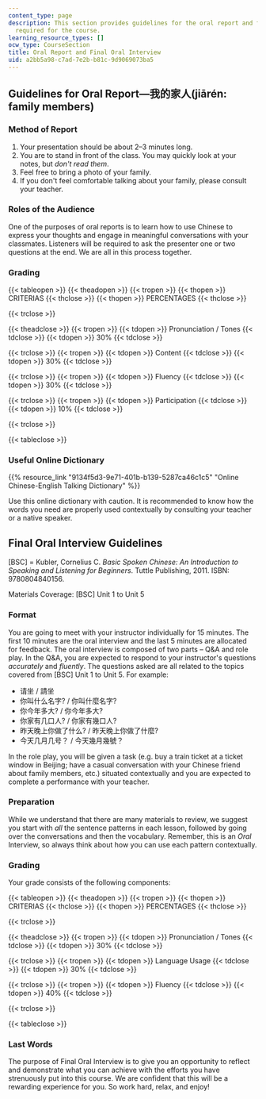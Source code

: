 ```yaml
---
content_type: page
description: This section provides guidelines for the oral report and final oral interview
  required for the course.
learning_resource_types: []
ocw_type: CourseSection
title: Oral Report and Final Oral Interview
uid: a2bb5a98-c7ad-7e2b-b81c-9d9069073ba5
---
```


Guidelines for Oral Report—我的家人(jiārén: family members)
-------------------------------------------------------

### Method of Report

1.  Your presentation should be about 2–3 minutes long.
2.  You are to stand in front of the class. You may quickly look at your notes, but _don't read them_.
3.  Feel free to bring a photo of your family.
4.  If you don't feel comfortable talking about your family, please consult your teacher.

### Roles of the Audience

One of the purposes of oral reports is to learn how to use Chinese to express your thoughts and engage in meaningful conversations with your classmates. Listeners will be required to ask the presenter one or two questions at the end. We are all in this process together.

### Grading

{{< tableopen >}}
{{< theadopen >}}
{{< tropen >}}
{{< thopen >}}
CRITERIAS
{{< thclose >}}
{{< thopen >}}
PERCENTAGES
{{< thclose >}}

{{< trclose >}}

{{< theadclose >}}
{{< tropen >}}
{{< tdopen >}}
Pronunciation / Tones
{{< tdclose >}}
{{< tdopen >}}
30%
{{< tdclose >}}

{{< trclose >}}
{{< tropen >}}
{{< tdopen >}}
Content
{{< tdclose >}}
{{< tdopen >}}
30%
{{< tdclose >}}

{{< trclose >}}
{{< tropen >}}
{{< tdopen >}}
Fluency
{{< tdclose >}}
{{< tdopen >}}
30%
{{< tdclose >}}

{{< trclose >}}
{{< tropen >}}
{{< tdopen >}}
Participation
{{< tdclose >}}
{{< tdopen >}}
10%
{{< tdclose >}}

{{< trclose >}}

{{< tableclose >}}

### Useful Online Dictionary

{{% resource_link "9134f5d3-9e71-401b-b139-5287ca46c1c5" "Online Chinese-English Talking Dictionary" %}}

Use this online dictionary with caution. It is recommended to know how the words you need are properly used contextually by consulting your teacher or a native speaker.

Final Oral Interview Guidelines
-------------------------------

\[BSC\] = Kubler, Cornelius C. _Basic Spoken Chinese: An Introduction to Speaking and Listening for Beginners_. Tuttle Publishing, 2011. ISBN: 9780804840156.

Materials Coverage: \[BSC\] Unit 1 to Unit 5

### Format

You are going to meet with your instructor individually for 15 minutes. The first 10 minutes are the oral interview and the last 5 minutes are allocated for feedback. The oral interview is composed of two parts – Q&A and role play. In the Q&A, you are expected to respond to your instructor's questions _accurately_ and _fluently_. The questions asked are all related to the topics covered from \[BSC\] Unit 1 to Unit 5. For example:

*   请坐 / 請坐
*   你叫什么名字? / 你叫什麼名字?
*   你今年多大? / 你今年多大?
*   你家有几口人? / 你家有幾口人?
*   昨天晚上你做了什么? / 昨天晚上你做了什麼?
*   今天几月几号？ / 今天幾月幾號？

In the role play, you will be given a task (e.g. buy a train ticket at a ticket window in Beijing; have a casual conversation with your Chinese friend about family members, etc.) situated contextually and you are expected to complete a performance with your teacher.

### Preparation

While we understand that there are many materials to review, we suggest you start with _all_ the sentence patterns in each lesson, followed by going over the conversations and then the vocabulary. Remember, this is an _Oral_ Interview, so always think about how you can use each pattern contextually.

### Grading

Your grade consists of the following components:

{{< tableopen >}}
{{< theadopen >}}
{{< tropen >}}
{{< thopen >}}
CRITERIAS
{{< thclose >}}
{{< thopen >}}
PERCENTAGES
{{< thclose >}}

{{< trclose >}}

{{< theadclose >}}
{{< tropen >}}
{{< tdopen >}}
Pronunciation / Tones
{{< tdclose >}}
{{< tdopen >}}
30%
{{< tdclose >}}

{{< trclose >}}
{{< tropen >}}
{{< tdopen >}}
Language Usage
{{< tdclose >}}
{{< tdopen >}}
30%
{{< tdclose >}}

{{< trclose >}}
{{< tropen >}}
{{< tdopen >}}
Fluency
{{< tdclose >}}
{{< tdopen >}}
40%
{{< tdclose >}}

{{< trclose >}}

{{< tableclose >}}

### Last Words

The purpose of Final Oral Interview is to give you an opportunity to reflect and demonstrate what you can achieve with the efforts you have strenuously put into this course. We are confident that this will be a rewarding experience for you. So work hard, relax, and enjoy!